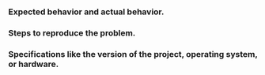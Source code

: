 ### Expected behavior and actual behavior.

### Steps to reproduce the problem.

### Specifications like the version of the project, operating system, or hardware.
